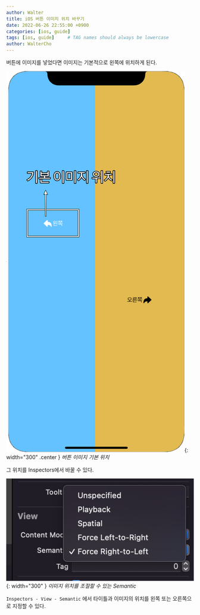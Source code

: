 ```yaml
---
author: Walter
title: iOS 버튼 이미지 위치 바꾸기
date: 2022-06-26 22:55:00 +0900
categories: [ios, guide]
tags: [ios, guide]     # TAG names should always be lowercase
author: WalterCho
---
```


버튼에 이미지를 넣었다면 이미지는 기본적으로 왼쪽에 위치하게 된다.

![change image](/post_img/20220626/image_position.png){: width="300" .center }
_버튼 이미지 기본 위치_

그 위치를 Inspectors에서 바꿀 수 있다.

![button inspectors](/post_img/20220626/image_position_inspector.png){: width="300" }
_이미지 위치를 조절할 수 있는 Semantic_

`Inspectors - View - Semantic` 에서 타이틀과 이미지의 위치를 왼쪽 또는 오른쪽으로 지정할 수 있다.